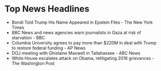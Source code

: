 # Top News Headlines

- Bondi Told Trump His Name Appeared in Epstein Files - The New York Times
- BBC News and news agencies warn journalists in Gaza at risk of starvation - BBC
- Columbia University agrees to pay more than $220M in deal with Trump to restore federal funding - AP News
- DOJ meeting with Ghislaine Maxwell in Tallahassee - ABC News
- White House escalates attack on Obama, relitigating 2016 grievances - The Washington Post
